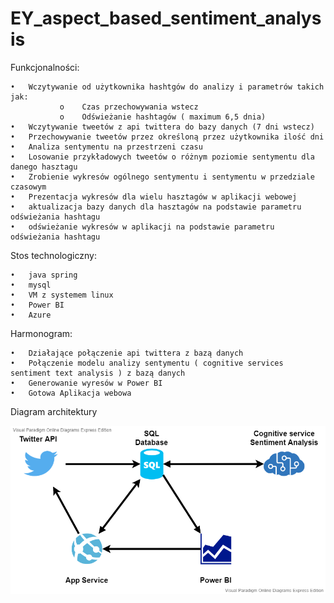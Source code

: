 # EY_aspect_based_sentiment_analysis
Funkcjonalności:
```
•	Wczytywanie od użytkownika hashtgów do analizy i parametrów takich jak:
           o	Czas przechowywania wstecz
           o	Odświeżanie hashtagów ( maximum 6,5 dnia)
•	Wczytywanie tweetów z api twittera do bazy danych (7 dni wstecz)
•	Przechowywanie tweetów przez określoną przez użytkownika ilość dni
•	Analiza sentymentu na przestrzeni czasu 
•	Losowanie przykładowych tweetów o różnym poziomie sentymentu dla danego hasztagu
•	Zrobienie wykresów ogólnego sentymentu i sentymentu w przedziale czasowym
•	Prezentacja wykresów dla wielu hasztagów w aplikacji webowej
•	aktualizacja bazy danych dla hasztagów na podstawie parametru odświeżania hashtagu
•	odświeżanie wykresów w aplikacji na podstawie parametru odświeżania hashtagu
  ```
Stos technologiczny:
```
•	java spring
•	mysql
•	VM z systemem linux
•	Power BI
•	Azure
```
Harmonogram:
```
•	Działające połączenie api twittera z bazą danych
•	Połączenie modelu analizy sentymentu ( cognitive services sentiment text analysis ) z bazą danych
•	Generowanie wyresów w Power BI
•	Gotowa Aplikacja webowa
```
Diagram architektury

![Diagram architektury](Diagram_architektury.png)
